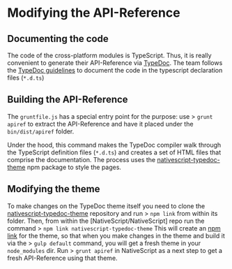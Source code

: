 Modifying the API-Reference
====

## Documenting the code
The code of the cross-platform modules is TypeScript. Thus, it is really
convenient to generate their API-Reference via
[TypeDoc](http://typedoc.io/). The team follows the
[TypeDoc guidelines](http://typedoc.io/guides/doccomments.html) to document the
code in the typescript declaration files (`*.d.ts`)

## Building the API-Reference
The `gruntfile.js` has a special entry point for
the purpose: use
    > `grunt apiref`
to extract the API-Reference and have it placed under the `bin/dist/apiref`
folder.

Under the hood, this command makes the TypeDoc compiler walk through the
TypeScript definition files (`*.d.ts`) and creates a set of HTML files that
comprise the documentation. The process uses the
[nativescript-typedoc-theme](https://www.npmjs.com/package/nativescript-typedoc-theme)
npm package to style the pages.

## Modifying the theme
To make changes on the TypeDoc theme itself you need to clone the
[nativescript-typedoc-theme](https://github.com/NativeScript/nativescript-typedoc-theme)
repository and run
    > `npm link`
from within its folder. Then, from within the [NativeScript/NativeScript] repo
run the command
    > `npm link nativescript-typedoc-theme`
This will create an [npm link](https://docs.npmjs.com/cli/link) for the theme,
so that when you make changes in the theme and build it via the
    > `gulp default`
command, you will get a fresh theme in your `node_modules` dir. Run
    > `grunt apiref`
in NativeScript as a next step to get a fresh API-Reference using that theme.



